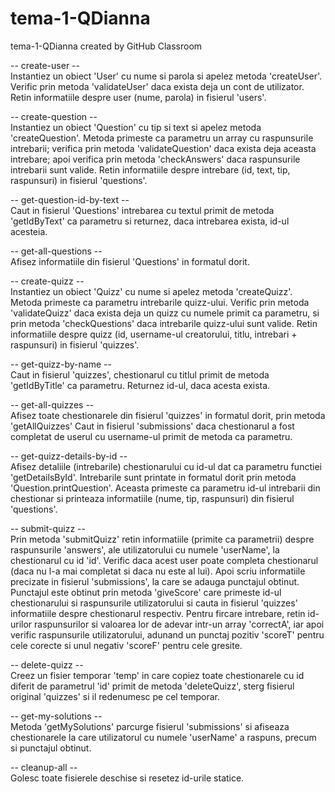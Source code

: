 # tema-1-QDianna
tema-1-QDianna created by GitHub Classroom

-- create-user --  
Instantiez un obiect 'User' cu nume si parola si apelez metoda 'createUser'.
Verific prin metoda 'validateUser' daca exista deja un cont de utilizator.
Retin informatiile despre user (nume, parola) in fisierul 'users'.

-- create-question --  
Instantiez un obiect 'Question' cu tip si text si apelez metoda 'createQuestion'.
Metoda primeste ca parametru un array cu raspunsurile intrebarii; verifica prin
metoda 'validateQuestion' daca exista deja aceasta intrebare; apoi verifica prin
metoda 'checkAnswers' daca raspunsurile intrebarii sunt valide.
Retin informatiile despre intrebare (id, text, tip, raspunsuri) in fisierul 'questions'.

-- get-question-id-by-text --  
Caut in fisierul 'Questions' intrebarea cu textul primit de metoda 'getIdByText' ca parametru
si returnez, daca intrebarea exista, id-ul acesteia.

-- get-all-questions --  
Afisez informatiile din fisierul 'Questions' in formatul dorit.

-- create-quizz --  
Instantiez un obiect 'Quizz' cu nume si apelez metoda 'createQuizz'.
Metoda primeste ca parametru intrebarile quizz-ului.
Verific prin metoda 'validateQuizz' daca exista deja un quizz cu numele primit ca parametru,
si prin metoda 'checkQuestions' daca intrebarile quizz-ului sunt valide.
Retin informatiile despre quizz (id, username-ul creatorului, titlu, intrebari + raspunsuri) in
fisierul 'quizzes'.

-- get-quizz-by-name --  
Caut in fisierul 'quizzes', chestionarul cu titlul primit de metoda 'getIdByTitle' ca parametru.
Returnez id-ul, daca acesta exista.

-- get-all-quizzes --  
Afisez toate chestionarele din fisierul 'quizzes' in formatul dorit, prin metoda 'getAllQuizzes'
Caut in fisierul 'submissions' daca chestionarul a fost completat de userul cu username-ul primit
de metoda ca parametru.

-- get-quizz-details-by-id --  
Afisez detaliile (intrebarile) chestionarului cu id-ul dat ca parametru functiei 'getDetailsById'.
Intrebarile sunt printate in formatul dorit prin metoda 'Question.printQuestion'. Aceasta primeste ca
parametru id-ul intrebarii din chestionar si printeaza informatiile (nume, tip, raspunsuri) din fisierul 'questions'.

-- submit-quizz --  
Prin metoda 'submitQuizz' retin informatiile (primite ca parametrii) despre raspunsurile 'answers',
ale utilizatorului cu numele 'userName', la chestionarul cu id 'id'.
Verific daca acest user poate completa chestionarul (daca nu l-a mai completat si daca nu este al lui).
Apoi scriu informatiile precizate in fisierul 'submissions', la care se adauga punctajul obtinut.
Punctajul este obtinut prin metoda 'giveScore' care primeste id-ul chestionarului si raspunsurile utilizatorului
si cauta in fisierul 'quizzes' informatiile despre chestionarul respectiv. 
Pentru fircare intrebare, retin id-urilor raspunsurilor si valoarea lor de adevar intr-un array 'correctA',
iar apoi verific raspunsurile utilizatorului, adunand un punctaj pozitiv 'scoreT' pentru cele corecte si
unul negativ 'scoreF' pentru cele gresite.

-- delete-quizz --  
Creez un fisier temporar 'temp' in care copiez toate chestionarele cu id diferit de parametrul 'id' primit
de metoda 'deleteQuizz', sterg fisierul original 'quizzes' si il redenumesc pe cel temporar.

-- get-my-solutions --  
Metoda 'getMySolutions' parcurge fisierul 'submissions' si afiseaza chestionarele la care utilizatorul cu numele 'userName'
a raspuns, precum si punctajul obtinut.

-- cleanup-all --  
Golesc toate fisierele deschise si resetez id-urile statice.


